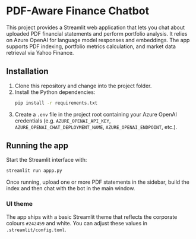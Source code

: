 # PDF-Aware Finance Chatbot

This project provides a Streamlit web application that lets you chat about uploaded PDF financial statements and perform portfolio analysis. It relies on Azure OpenAI for language model responses and embeddings. The app supports PDF indexing, portfolio metrics calculation, and market data retrieval via Yahoo Finance.

## Installation

1. Clone this repository and change into the project folder.
2. Install the Python dependencies:
   ```bash
   pip install -r requirements.txt
   ```
3. Create a `.env` file in the project root containing your Azure OpenAI credentials (e.g. `AZURE_OPENAI_API_KEY`, `AZURE_OPENAI_CHAT_DEPLOYMENT_NAME`, `AZURE_OPENAI_ENDPOINT`, etc.).

## Running the app

Start the Streamlit interface with:
```bash
streamlit run appp.py
```
Once running, upload one or more PDF statements in the sidebar, build the index and then chat with the bot in the main window.

### UI theme

The app ships with a basic Streamlit theme that reflects the corporate colours `#242459` and white. You can adjust these values in `.streamlit/config.toml`.
